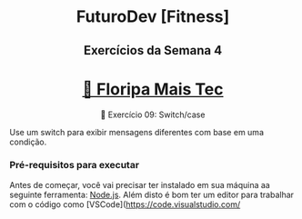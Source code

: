 <h1 align="center"> FuturoDev [Fitness] </h1>

<h2 align="center"> Exercícios da Semana 4</h2>

<h1 align="center">
    <a href="https://floripamaistec.pmf.sc.gov.br/">🔗 Floripa Mais Tec</a>
</h1>
<p align="center">🚀 Exercício 09: Switch/case</p>

<p>Use um switch para exibir mensagens diferentes com base em uma condição.</p>



### Pré-requisitos para executar

Antes de começar, você vai precisar ter instalado em sua máquina aa seguinte ferramenta:
[Node.js](https://nodejs.org/en/). 
Além disto é bom ter um editor para trabalhar com o código como [VSCode](https://code.visualstudio.com/